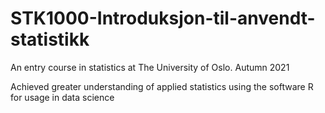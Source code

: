 # STK1000-Introduksjon-til-anvendt-statistikk
An entry course in statistics at The University of Oslo. Autumn 2021

Achieved greater understanding of applied statistics using the software R for usage in data science
